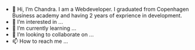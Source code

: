 - 👋 Hi, I’m Chandra. I am a Webdeveloper. I graduated from Copenhagen Business academy and having 2 years of exprience in development.
- 👀 I’m interested in ...
- 🌱 I’m currently learning ...
- 💞️ I’m looking to collaborate on ...
- 📫 How to reach me ...

<!---
chandrapub/chandrapub is a ✨ special ✨ repository because its `README.md` (this file) appears on your GitHub profile.
You can click the Preview link to take a look at your changes.
--->
